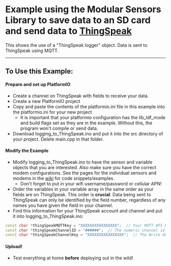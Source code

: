 # Example using the Modular Sensors Library to save data to an SD card and send data to [ThingSpeak](https://thingspeak.com)

This shows the use of a "ThingSpeak logger" object.  Data is sent to ThingSpeak using MQTT.

_______

## To Use this Example:

#### Prepare and set up PlatformIO
- Create a channel on ThingSpeak with fields to receive your data.
- Create a new PlatformIO project
- Copy and paste the contents of the platformio.ini file in this example into the platformio.ini for your new project
    - It is important that your platformio configuration has the lib_ldf_mode and build flags set as they are in the example.  Without this, the program won't compile or send data.
- Download logging_to_ThingSpeak.ino and put it into the src directory of your project.  Delete main.cpp in that folder.

#### Modify the Example
- Modify logging_to_ThingSpeak.ino to have the sensor and variable objects that you are interested.  Also make sure you have the correct modem configurations.  See the pages for the individual sensors and modems in the [wiki](https://github.com/EnviroDIY/ModularSensors/wiki/Home) for code snippets/examples.
    - Don't forget to put in your wifi username/password or cellular APN!
- Order the variables in your variable array in the same order as your fields are on ThingSpeak.  This order is __crucial__.  Data being sent to ThingSpeak can only be identified by the field number, regardless of any names you have given the field in your channel.
- Find this information for your ThingSpeak account and channel and put it into logging_to_ThingSpeak.ino:

```cpp
const char *thingSpeakMQTTKey = "XXXXXXXXXXXXXXXX";  // Your MQTT API Key from Account > MyProfile.
const char *thingSpeakChannelID = "######";  // The numeric channel id for your channel
const char *thingSpeakChannelKey = "XXXXXXXXXXXXXXXX";  // The Write API Key for your channel
```

#### Upload!
- Test everything at home **before** deploying out in the wild!
